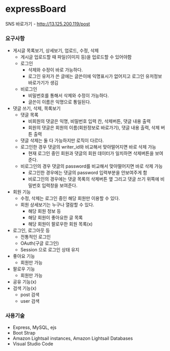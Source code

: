 # expressBoard
SNS 바로가기 - http://13.125.200.119/post

### 요구사항

- 게시글 목록보기, 상세보기, 업로드, 수정, 삭제
    - 게시글 업로드할 때 파일(이미지 등)을 업로드할 수 있어야함
    - 로그인
        - 삭제와 수정이 바로 가능하다.
        - 로그인 유저가 쓴 글에는 글쓴이에 익명표시가 없어지고 로그인 유저정보 바로가기가 생김
    - 비로그인
        - 비밀번호를 통해서 삭제와 수정이 가능하다.
        - 글쓴이 이름은 익명으로 통일된다.
- 댓글 쓰기, 삭제, 목록보기
    - 댓글 목록
        - 비회원의 댓글은 익명, 비밀번호 입력 칸, 삭제버튼, 댓글 내용 출력
        - 회원의 댓글은 회원의 이름(회원정보로 바로가기), 댓글 내용 출력, 삭제 버튼 출력
    - 댓글 삭제는 둘 다 가능하지만 로직이 다르다.
    - 로그인한 경우 댓글의 writer_id와 비교해서 맞아떨어지면 바로 삭제 가능
        - 현재 로그인 중인 회원과 댓글의 회원 데이터가 일치하면 삭제버튼을 보여준다.
    - 비로그인의 경우 댓글의 password를 비교해서 맞아떨어지면 바로 삭제 가능
        - 로그인한 경우에는 댓글의 password 입력부분을 안보여주게 함
        - 비로그인의 경우에는 댓글 목록의 삭제버튼 옆 그리고 댓글 쓰기 위쪽에 비밀번호 입력창을 보여준다.
- 회원 기능
    - 수정, 삭제는 로그인 중인 해당 회원만 이용할 수 있다.
    - 회원 상세보기는 누구나 열람할 수 있다.
        - 해당 회원 정보 등
        - 해당 회원이 좋아요한 글 목록
        - 해당 회원이 팔로우한 회원 목록(x)
- 로그인, 로그아웃 등
    - 전통적인 로그인
    - OAuth(구글 로그인)
    - Session 으로 로그인 상태 유지
- 좋아요 기능
    - 회원만 가능
- 팔로우 기능
    - 회원만 가능
- 공유 기능(x)
- 검색 기능(x)
    - post 검색
    - user 검색

### 사용기술
- Express, MySQL, ejs
- Boot Strap
- Amazon Lightsail instances, Amazon Lightsail Databases
- Visual Studio Code


